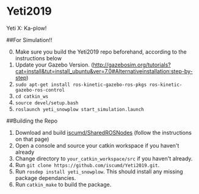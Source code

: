 # Yeti2019
Yeti X: Ka-plow!

##For Simulation!!

0. Make sure you build the Yeti2019 repo beforehand, according to the instructions below
1. Update your Gazebo Version. (http://gazebosim.org/tutorials?cat=install&tut=install_ubuntu&ver=7.0#Alternativeinstallation:step-by-step)
2. `sudo apt-get install ros-kinetic-gazebo-ros-pkgs ros-kinetic-gazebo-ros-control`
3. `cd catkin_ws`
4. `source devel/setup.bash`
5. `roslaunch yeti_snowplow start_simulation.launch`


##Building the Repo
1. Download and build [iscumd/SharedROSNodes](https://github.com/iscumd/SharedROSNodes) (follow the instructions on that page)
2. Open a console and source your catkin workspace if you haven't already
3. Change directory to `your_catkin_workspace/src` if you haven't already.
4. Run `git clone https://github.com/iscumd/Yeti2019.git`.
5. Run `rosdep install yeti_snowplow`. This should install any missing package dependancies.
6. Run `catkin_make` to build the package.
